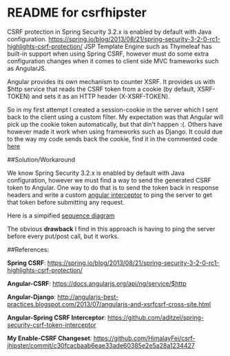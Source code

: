 README for csrfhipster
==========================

CSRF protection in Spring Security 3.2.x is enabled by default with Java configuration. https://spring.io/blog/2013/08/21/spring-security-3-2-0-rc1-highlights-csrf-protection/
JSP Template Engine such as Thymeleaf has built-in support when using Spring CSRF, however must do some extra configuration changes when it comes to client side MVC frameworks such as AngularJS.

Angular provides its own mechanism to counter XSRF. It provides us with $http service that reads the CSRF token from a cookie (by default, XSRF-TOKEN) and sets it as an HTTP header (X-XSRF-TOKEN). 

So in my first attempt I created a session-cookie in the server which I sent back to the client using a custom filter. My expectation was that Angular will pick up the cookie token automatically, but that din't happen :(. Others have however made it work when using frameworks such as Django.  It could due to the way my code sends back the cookie, find it in the commented code [here](https://github.com/HimalayFei/csrf-jhipster/blob/master/src/main/java/com/mycompany/myapp/web/filter/CsrfTokenGeneratorFilter.java)


##Solution/Workaround

We know Spring Security 3.2.x is enabled by default with Java configuration, however we must find a way to send the generated CSRF token to Angular. One way to do that is to send the token back in response headers and write a custom [angular interceptor](https://github.com/HimalayFei/csrf-jhipster/blob/master/src/main/webapp/scripts/spring-security-csrf-token-interceptor.js) to ping the server to get that token before submitting any request. 


Here is a simpified [sequence diagram](https://raw.githubusercontent.com/HimalayFei/csrf-jhipster/dfaa04da5cf4bbd3d6f07a46d3b3ea5376d5d3c7/CSRFSequence.jpg)

The obvious **drawback** I find in this approach is having to ping the server before every put/post call, but it works.



##References:

**Spring CSRF**: https://spring.io/blog/2013/08/21/spring-security-3-2-0-rc1-highlights-csrf-protection/

**Angular-CSRF**: https://docs.angularjs.org/api/ng/service/$http

**Angular-Django**: http://angularjs-best-practices.blogspot.com/2013/07/angularjs-and-xsrfcsrf-cross-site.html

**Angular-Spring CSRF Interceptor**: https://github.com/aditzel/spring-security-csrf-token-interceptor 

**My Enable-CSRF Changeset**:  https://github.com/HimalayFei/csrf-jhipster/commit/c30fcacbaab6eae33ade60385e2e5a28a1234427





